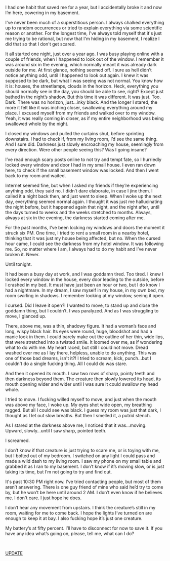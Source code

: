 I had one habit that saved me for a year, but I accidentally broke it and now I’m here, cowering in my basement.

I've never been much of a superstitious person. I always chalked everything up to random occurrences or tried to explain everything via some scientific reason or another. For the longest time, I've always told myself that it's just me trying to be rational, but now that I'm hiding in my basement, I realize I did that so that I don't get scared.

It all started one night, just over a year ago. I was busy playing online with a couple of friends, when I happened to look out of the window. I remember it was around six in the evening, which normally meant it was already dark outside for me. At first glance, nothing seemed off. I sure as hell didn’t notice anything odd, until I happened to look out again. I knew it was supposed to be dark, but what I was seeing was not normal. You know how it is: houses, the streetlamps, clouds in the horizon. Heck, everything you should normally see in the day, you should be able to see, right? Except just bathed in the night’s shadow. But this time it was different. It was just. Too. Dark. There was no horizon, just…inky black. And the longer I stared, the more it felt like it was inching closer, swallowing everything around my place. I excused myself from my friends and walked over to my window. Yeah, it was really coming in closer, as if my entire neighborhood was being swallowed whole by the night.

I closed my windows and pulled the curtains shut, before sprinting downstairs. I had to check if, from my living room, I’d see the same thing. And I sure did. Darkness just slowly encroaching my house, seemingly from every direction. Were other people seeing this? Was I going insane?

I’ve read enough scary posts online to not try and tempt fate, so I hurriedly locked every window and door I had in my small house. I even ran down here, to check if the small basement window was locked. And then I went back to my room and waited.

Internet seemed fine, but when I asked my friends if they’re experiencing anything odd, they said no. I didn’t dare elaborate, in case I jinx them. I called it a night back then, and just went to sleep. When I woke up the next day, everything seemed normal again. I thought it was just me hallucinating the night before, but it happened again that night, and the night after, until the days turned to weeks and the weeks stretched to months. Always, always at six in the evening, the darkness started coming after me.

For the past months, I’ve been locking my windows and doors the moment it struck six PM.  One time, I tried to rent a small room in a nearby hotel, thinking that it was just my house being affected, but no. When the cursed hour came, I could see the darkness from my hotel window. It was following me. So, no matter where I am, I always had to do my habit and I’ve never broken it. Never.

Until tonight.

It had been a busy day at work, and I was goddamn tired. Too tired. I knew I locked every window in the house, every door leading to the outside, before I crashed in my bed. It must have just been an hour or two, but I do know I had a nightmare. In my dream, I saw myself in my house, in my own bed, my room swirling in shadows. I remember looking at my window, seeing it open.

I cursed. Did I leave it open?! I wanted to move, to stand up and close the goddamn thing, but I couldn’t. I was paralyzed. And as I was struggling to move, I glanced up.

There, above me, was a thin, shadowy figure. It had a woman’s face and long, wispy black hair. Its eyes were round, huge, bloodshot and had a manic look in them. I could barely make out the outline of her thin, wide lips, that were stretched into a twisted smile. It loomed over me, as if wondering what to do with me. My heart raced, but still I could not move. Dread washed over me as I lay there, helpless, unable to do anything. This was one of those bad dreams, isn't it?! I tried to scream, kick, punch...but I couldn't do a single fucking thing. All I could do was stare.

And then it opened its mouth. I saw two rows of sharp, pointy teeth and then darkness beyond them. The creature then slowly lowered its head, its mouth opening wider and wider until I was sure it could swallow my head whole.

I tried to move. I fucking willed myself to move, and just when the mouth was above my face, I woke up. My eyes shot wide open, my breathing ragged. But all I could see was black. I guess my room was just that dark, I thought as I let out slow breaths. But then I smelled it, a putrid stench.

As I stared at the darkness above me, I noticed that it was…moving. Upward, slowly…until I saw sharp, pointed teeth.

I screamed.

I don’t know if that creature is just trying to scare me, or is toying with me, but I bolted out of my bedroom. I switched on any light I could pass and made a wild dash to my living room. I saw my phone on my small table and grabbed it as I ran to my basement. I don’t know if it’s moving slow, or is just taking its time, but I’m not going to try and find out.

It's past 10:30 PM right now. I’ve tried contacting people, but most of them aren’t answering. There is one guy friend of mine who said he’d try to come by, but he won’t be here until around 2 AM. I don’t even know if he believes me. I don't care. I just hope he does.

I don’t hear any movement from upstairs. I think the creature’s still in my room, waiting for me to come back. I hope the lights I’ve turned on are enough to keep it at bay. I also fucking hope it’s just one creature.

My battery’s at fifty percent. I’ll have to disconnect for now to save it. If you have any idea what’s going on, please, tell me, what can I do?

&#x200B;

[UPDATE](https://www.reddit.com/r/nosleep/comments/18vnsmp/update_i_accidentally_broke_a_habit_and_now_i/)